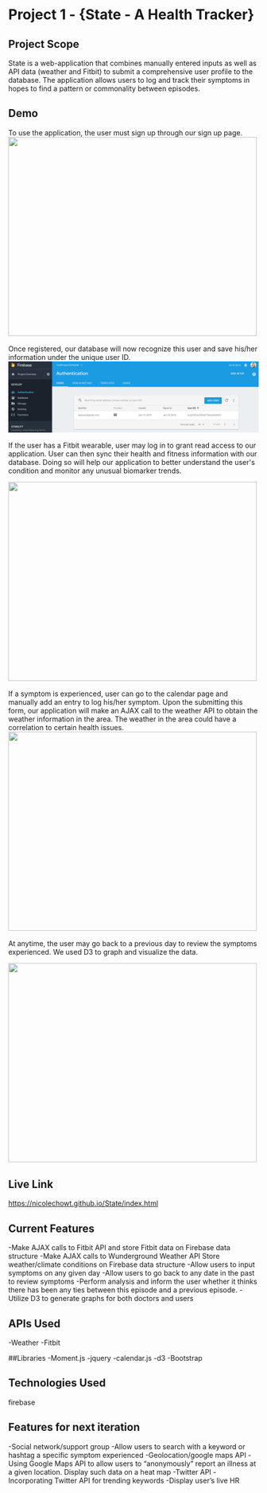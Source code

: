 # Project 1 - {State - A Health Tracker}

## Project Scope
State is a web-application that combines manually entered inputs as well as API data (weather and Fitbit) to submit a comprehensive user profile to the database. The application allows users to log and track their symptoms in hopes to find a pattern or commonality between episodes. 

## Demo
To use the application, the user must sign up through our sign up page.
<img src="https://thumbs.gfycat.com/PoliteDigitalAmoeba-size_restricted.gif" width="500" height="400" />

Once registered, our database will now recognize this user and save his/her information under the unique user ID.
![Firebase Auth](https://github.com/nicolechowt/State/blob/master/readmefiles/firebaseAuth.jpg)

If the user has a Fitbit wearable, user may log in to grant read access to our application. User can then sync their health and fitness information with our database. Doing so will help our application to better understand the user's condition and monitor any unusual biomarker trends. 

<img src="https://thumbs.gfycat.com/PointedIcyHusky-size_restricted.gif" width="500" height="400" />

If a symptom is experienced, user can go to the calendar page and manually add an entry to log his/her symptom. Upon the submitting this form, our application will make an AJAX call to the weather API to obtain the weather information in the area. The weather in the area could have a correlation to certain health issues.
<img src="https://thumbs.gfycat.com/PitifulHandmadeKob-size_restricted.gif" width="500" height="400" />

At anytime, the user may go back to a previous day to review the symptoms experienced. We used D3 to graph and visualize the data.

<img src="https://thumbs.gfycat.com/VigorousSociableGrebe-size_restricted.gif" width="500" height="400" />


## Live Link
https://nicolechowt.github.io/State/index.html

## Current Features
-Make AJAX calls to Fitbit API and store Fitbit data on Firebase data structure
-Make AJAX calls to Wunderground Weather API Store weather/climate conditions on Firebase data structure
-Allow users to input symptoms on any given day
-Allow users to go back to any date in the past to review symptoms
-Perform analysis and inform the user whether it thinks there has been any ties between this episode and a previous episode. 
-Utilize D3 to generate graphs for both doctors and users

## APIs Used
-Weather
-Fitbit

##Libraries
-Moment.js
-jquery
-calendar.js
-d3
-Bootstrap

## Technologies Used
firebase

## Features for next iteration
-Social network/support group
-Allow users to search with a keyword or hashtag a specific symptom experienced
-Geolocation/google maps API
-Using Google Maps API to allow users to “anonymously” report an illness at a given location. Display such data on a heat map
-Twitter API
-Incorporating Twitter API for trending keywords
-Display user’s live HR 

